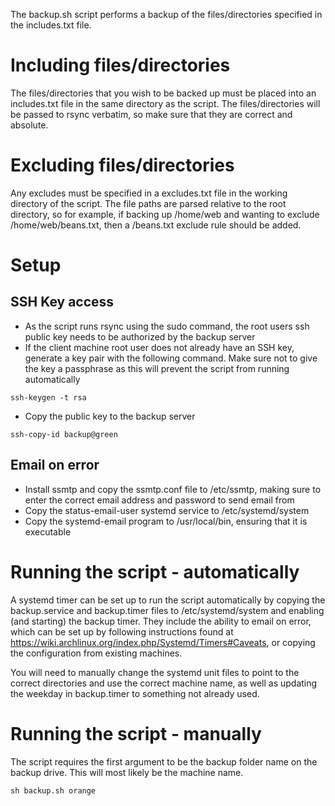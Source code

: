 The backup.sh script performs a backup of the files/directories specified in the includes.txt file.

# Including files/directories
The files/directories that you wish to be backed up must be placed into an includes.txt file in the same directory as the script. The files/directories will be passed to rsync verbatim, so make sure that they are correct and absolute.

# Excluding files/directories
Any excludes must be specified in a excludes.txt file in the working directory of the script. The file paths are parsed relative to the root directory, so for example, if backing up /home/web and wanting to exclude /home/web/beans.txt, then a /beans.txt exclude rule should be added.

# Setup
## SSH Key access
- As the script runs rsync using the sudo command, the root users ssh public key needs to be authorized by the backup server
- If the client machine root user does not already have an SSH key, generate a key pair with the following command. Make sure not to give the key a passphrase as this will prevent the script from running automatically
```
ssh-keygen -t rsa
```
- Copy the public key to the backup server
```
ssh-copy-id backup@green
```

## Email on error
- Install ssmtp and copy the ssmtp.conf file to /etc/ssmtp, making sure to enter the correct email address and password to send email from
- Copy the status-email-user systemd service to /etc/systemd/system
- Copy the systemd-email program to /usr/local/bin, ensuring that it is executable

# Running the script - automatically
A systemd timer can be set up to run the script automatically by copying the backup.service and backup.timer files to /etc/systemd/system and enabling (and starting) the backup timer. They include the ability to email on error, which can be set up by following instructions found at https://wiki.archlinux.org/index.php/Systemd/Timers#Caveats, or copying the configuration from existing machines.

You will need to manually change the systemd unit files to point to the correct directories and use the correct machine name, as well as updating the weekday in backup.timer to something not already used.

# Running the script - manually
The script requires the first argument to be the backup folder name on the backup drive. This will most likely be the machine name.
```
sh backup.sh orange
```
